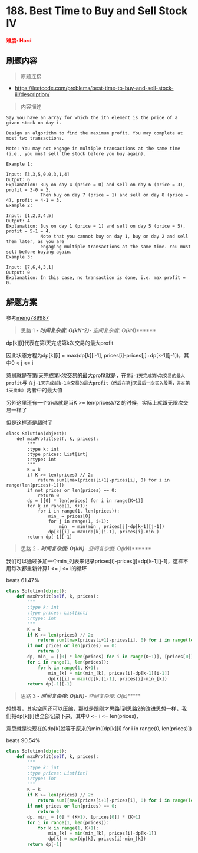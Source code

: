 # 188. Best Time to Buy and Sell Stock IV

**<font color=red>难度: Hard</font>**

## 刷题内容

> 原题连接

* https://leetcode.com/problems/best-time-to-buy-and-sell-stock-iii/description/

> 内容描述

```
Say you have an array for which the ith element is the price of a given stock on day i.

Design an algorithm to find the maximum profit. You may complete at most two transactions.

Note: You may not engage in multiple transactions at the same time (i.e., you must sell the stock before you buy again).

Example 1:

Input: [3,3,5,0,0,3,1,4]
Output: 6
Explanation: Buy on day 4 (price = 0) and sell on day 6 (price = 3), profit = 3-0 = 3.
             Then buy on day 7 (price = 1) and sell on day 8 (price = 4), profit = 4-1 = 3.
Example 2:

Input: [1,2,3,4,5]
Output: 4
Explanation: Buy on day 1 (price = 1) and sell on day 5 (price = 5), profit = 5-1 = 4.
             Note that you cannot buy on day 1, buy on day 2 and sell them later, as you are
             engaging multiple transactions at the same time. You must sell before buying again.
Example 3:

Input: [7,6,4,3,1]
Output: 0
Explanation: In this case, no transaction is done, i.e. max profit = 0.
```

## 解题方案

参考[meng789987](https://leetcode.com/problems/best-time-to-buy-and-sell-stock-iii/discuss/135704/detail-explanation-of-dp-solution/150296)

> 思路 1
******- 时间复杂度: O(k*N^2)******- 空间复杂度: O(k*N)******

dp[k][i]代表在第i天完成第k次交易的最大profit

因此状态方程为dp[k][i] = max(dp[k][i-1], prices[i]-prices[j]+dp[k-1][j-1])，其中0 < j <= i

意思就是在第i天完成第k次交易的最大profit就是，在```第i-1天完成第k次交易的最大profit```与
```在j-1天完成前k-1次交易的最大profit（然后在第j天最后一次买入股票，并在第i天卖出）```两者中的最大值

另外这里还有一个trick就是当K >= len(prices)//2 的时候，实际上就跟无限次交易一样了

但是这样还是超时了

```
class Solution(object):
    def maxProfit(self, k, prices):
        """
        :type k: int
        :type prices: List[int]
        :rtype: int
        """
        K = k
        if K >= len(prices) // 2: 
            return sum([max(prices[i+1]-prices[i], 0) for i in range(len(prices)-1)])
        if not prices or len(prices) == 0:
            return 0
        dp = [[0] * len(prices) for i in range(K+1)]
        for k in range(1, K+1):
            for i in range(1, len(prices)):
                min_ = prices[0]
                for j in range(1, i+1):
                    min_ = min(min_, prices[j]-dp[k-1][j-1])
                dp[k][i] = max(dp[k][i-1], prices[i]-min_)
        return dp[-1][-1]
```


> 思路 2
******- 时间复杂度: O(k*N)******- 空间复杂度: O(k*N)******


我们可以通过多加一个min_列表来记录prices[i]-prices[j]+dp[k-1][j-1]，这样不用每次都重新计算1 <= j <= i的循环

beats 61.47%

```python
class Solution(object):
    def maxProfit(self, k, prices):
        """
        :type k: int
        :type prices: List[int]
        :rtype: int
        """
        K = k
        if K >= len(prices) // 2: 
            return sum([max(prices[i+1]-prices[i], 0) for i in range(len(prices)-1)])
        if not prices or len(prices) == 0:
            return 0
        dp, min_ = [[0] * len(prices) for i in range(K+1)], [prices[0]] * (K+1)
        for i in range(1, len(prices)):
            for k in range(1, K+1):
                min_[k] = min(min_[k], prices[i]-dp[k-1][i-1])
                dp[k][i] = max(dp[k][i-1], prices[i]-min_[k])
        return dp[-1][-1]
```



> 思路 3
******- 时间复杂度: O(k*N)******- 空间复杂度: O(k)******


想想看，其实空间还可以压缩，那就是跟刚才思路1到思路2的改进思想一样，我们把dp[k][i]也全部记录下来，其中0 <= i <= len(prices)，

意思就是说现在的dp[k]就等于原来的min([dp[k][i] for i in range(0, len(prices)])

beats 90.54%

```python
class Solution(object):
    def maxProfit(self, k, prices):
        """
        :type k: int
        :type prices: List[int]
        :rtype: int
        """
        K = k
        if K >= len(prices) // 2: 
            return sum([max(prices[i+1]-prices[i], 0) for i in range(len(prices)-1)])
        if not prices or len(prices) == 0:
            return 0
        dp, min_ = [0] * (K+1), [prices[0]] * (K+1)
        for i in range(1, len(prices)):
            for k in range(1, K+1):
                min_[k] = min(min_[k], prices[i]-dp[k-1])
                dp[k] = max(dp[k], prices[i]-min_[k])
        return dp[-1]
```























